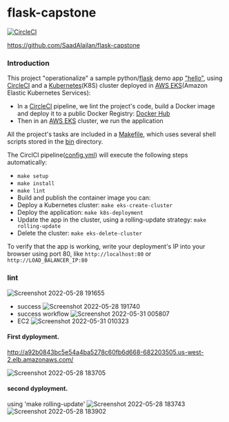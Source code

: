 # flask-capstone
[![CircleCI](https://circleci.com/gh/SaadAlajlan/flask-capstone/tree/main.svg?style=svg)](https://circleci.com/gh/SaadAlajlan/flask-capstone/tree/main)


https://github.com/SaadAlajlan/flask-capstone

### Introduction

This project "operationalize" a sample python/[flask](https://flask.palletsprojects.com/)
demo app ["hello"](./hello_app/hello.py), using [CircleCI](https://www.circleci.com) and
 a [Kubernetes](https://kubernetes.io/)(K8S) cluster deployed in [AWS EKS](https://aws.amazon.com/eks/)(Amazon Elastic Kubernetes Services):
 * In a [CircleCI](https://www.circleci.com) pipeline, we lint the project's code, build
 a Docker image and deploy it to a public
Docker Registry: [Docker Hub](https://hub.docker.com/repository/docker/saadaj/hello-app)
* Then in an [AWS EKS](https://aws.amazon.com/eks/) cluster, we run the application

All the project's tasks are included in a [Makefile](Makefile), which uses several shell scripts stored in the
[bin](bin) directory.

The CirclCI pipeline([config.yml](.circleci/config.yml)) will execute the following steps automatically:

* `make setup`
* `make install`
* `make lint`
* Build and publish the container image
you can:
* Deploy a Kubernetes cluster:  `make eks-create-cluster`
* Deploy the application:  `make k8s-deployment`
* Update the app in the cluster, using a rolling-update strategy:  `make rolling-update`
* Delete the cluster:  `make eks-delete-cluster`

To verify that the app is working, write your deployment's IP into your browser using port 80, like
`http://localhost:80` or `http://LOAD_BALANCER_IP:80` 

### lint
![Screenshot 2022-05-28 191655](https://user-images.githubusercontent.com/38673587/170834595-b5e3fcec-e344-4711-ae88-d6101ccdf39f.jpg)
* success
![Screenshot 2022-05-28 191740](https://user-images.githubusercontent.com/38673587/170834598-72e13da9-c76c-42bb-9a6a-2355ad09a457.jpg)
* success workflow
![Screenshot 2022-05-31 005807](https://user-images.githubusercontent.com/38673587/171063020-9417829e-23f9-4c14-924c-b79740e7deb3.jpg)
* EC2
![Screenshot 2022-05-31 010323](https://user-images.githubusercontent.com/38673587/171063297-e5048326-9e4a-4236-8d04-a3b37423ec80.jpg)


#### First dyployment.
http://a92b0843bc5e54a4ba5278c60fb6d668-682203505.us-west-2.elb.amazonaws.com/

![Screenshot 2022-05-28 183705](https://user-images.githubusercontent.com/38673587/170834404-b1ad3df5-1f4c-4e02-b599-fb83bf235bbc.jpg)
#### second dyployment.
using 'make rolling-update'
![Screenshot 2022-05-28 183743](https://user-images.githubusercontent.com/38673587/170834512-c9206fb1-2682-40c7-8649-40e874e2512e.jpg)
![Screenshot 2022-05-28 183902](https://user-images.githubusercontent.com/38673587/170834572-5bc8428a-ce3c-4c61-9112-75fc01a7a396.jpg)

